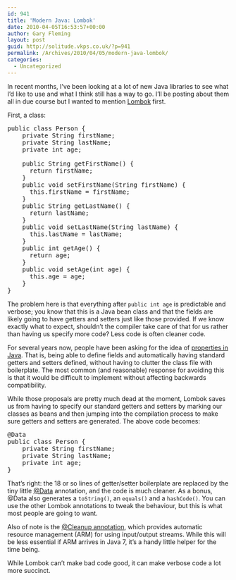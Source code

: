 ```yaml
---
id: 941
title: 'Modern Java: Lombok'
date: 2010-04-05T16:53:57+00:00
author: Gary Fleming
layout: post
guid: http://solitude.vkps.co.uk/?p=941
permalink: /Archives/2010/04/05/modern-java-lombok/
categories:
  - Uncategorized
---
```

In recent months, I&#8217;ve been looking at a lot of new Java libraries to see what I&#8217;d like to use and what I think still has a way to go. I&#8217;ll be posting about them all in due course but I wanted to mention [Lombok](http://projectlombok.org/) first.

First, a class:

<pre class="brush: java; title: ; notranslate" title="">public class Person {
    private String firstName;
    private String lastName;
    private int age;

    public String getFirstName() {
      return firstName;
    }
    public void setFirstName(String firstName) {
      this.firstName = firstName;
    }
    public String getLastName() {
      return lastName;
    }
    public void setLastName(String lastName) {
      this.lastName = lastName;
    }
    public int getAge() {
      return age;
    }
    public void setAge(int age) {
      this.age = age;
    }
}
</pre>

The problem here is that everything after `public int age` is predictable and verbose; you know that this is a Java bean class and that the fields are likely going to have getters and setters just like those provided. If we know exactly what to expect, shouldn&#8217;t the compiler take care of that for us rather than having us specify more code? Less code is often cleaner code.

For several years now, people have been asking for the idea of [properties in Java](http://weblogs.java.net/blog/rbair/archive/2007/01/properties_in_j.html). That is, being able to define fields and automatically having standard getters and setters defined, without having to clutter the class file with boilerplate. The most common (and reasonable) response for avoiding this is that it would be difficult to implement without affecting backwards compatibility.

While those proposals are pretty much dead at the moment, Lombok saves us from having to specify our standard getters and setters by marking our classes as beans and then jumping into the compilation process to make sure getters and setters are generated. The above code becomes:

<pre class="brush: java; title: ; notranslate" title="">@Data
public class Person {
    private String firstName;
    private String lastName;
    private int age;
}
</pre>

That&#8217;s right: the 18 or so lines of getter/setter boilerplate are replaced by the tiny little [@Data](http://projectlombok.org/features/Data.html) annotation, and the code is much cleaner. As a bonus, @Data also generates a `toString()`, an `equals()` and a `hashCode()`. You can use the other Lombok annotations to tweak the behaviour, but this is what most people are going to want.

Also of note is the [@Cleanup annotation](http://projectlombok.org/features/Cleanup.html), which provides automatic resource management (ARM) for using input/output streams. While this will be less essential if ARM arrives in Java 7, it&#8217;s a handy little helper for the time being.

While Lombok can&#8217;t make bad code good, it can make verbose code a lot more succinct.